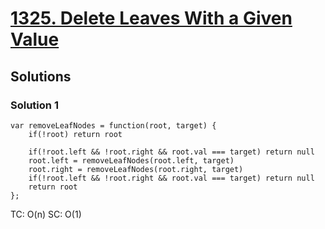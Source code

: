 # [1325. Delete Leaves With a Given Value](https://leetcode.com/problems/delete-leaves-with-a-given-value/)

## Solutions

### Solution 1

```
var removeLeafNodes = function(root, target) {
    if(!root) return root
    
    if(!root.left && !root.right && root.val === target) return null
    root.left = removeLeafNodes(root.left, target)
    root.right = removeLeafNodes(root.right, target)
    if(!root.left && !root.right && root.val === target) return null
    return root
};
```

TC: O(n)
SC: O(1)